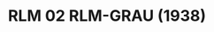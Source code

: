 ---
layout: product
title: "RLM 02 RLM-GRAU (1938)"
price: "330" 
desc: "Acrylic Laquer 10mL"
img_path: "/assets/img/RC265.webp"
brand: "AK "
available: true
special_offer: false
new: false
soon: false
cat: "020000"
subcat: "020200"
subsubcat: "020201"
sifra: "RC265"
popular: false
spec: true
---